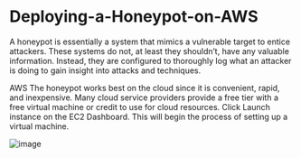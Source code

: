 # Deploying-a-Honeypot-on-AWS
A honeypot is essentially a system that mimics a vulnerable target to entice attackers. These systems do not, at least they shouldn’t, have any valuable information. Instead, they are configured to thoroughly log what an attacker is doing to gain insight into attacks and techniques.

AWS
The honeypot works best on the cloud since it is convenient, rapid, and inexpensive. Many cloud service providers provide a free tier with a free virtual machine or credit to use for cloud resources.
Click Launch instance on the EC2 Dashboard. This will begin the process of setting up a virtual machine.

![image](https://github.com/bivin-88/Deploying-a-Honeypot-on-AWS/assets/80203330/0dc164a9-5aed-432f-b741-3b1449359fd2)
